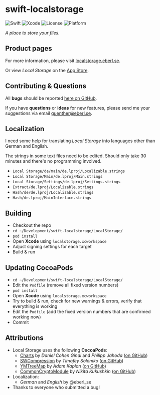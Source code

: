 # swift-localstorage

![Swift](https://img.shields.io/badge/swift-4.2-brightgreen.svg)
![Xcode](https://img.shields.io/badge/xcode-10.0-brightgreen.svg)
![License](https://img.shields.io/badge/license-GPL-blue.svg)
![Platform](https://img.shields.io/badge/platform-iOS-lightgrey.svg)

*A place to store your files.*

## Product pages

For more information, please visit [localstorage.eberl.se](https://localstorage.eberl.se/).

Or view *Local Storage* on the [App Store](https://itunes.apple.com/app/id1339306324).

## Contributing & Questions

All **bugs** should be reported [here on GitHub](https://github.com/geberl/swift-localstorage/issues).

If you have **questions** or **ideas** for new features, please send me your suggestions via email [guenther@eberl.se](mailto:guenther@eberl.se).

## Localization

I need some help for translating *Local Storage* into languages other than German and English.

The strings in some text files need to be edited. Should only take 30 minutes and there's no programming involved.

- `Local Storage/de/main/de.lproj/Localizable.strings`
- `Local Storage/Main/de.lproj/Main.strings`
- `Local Storage/Settings/de.lproj/Settings.strings`
- `Extract/de.lproj/Localizable.strings`
- `Hash/de/de.lproj/Localizable.strings`
- `Hash/de.lproj/MainInterface.strings`

## Building

- Checkout the repo
- `cd ~/Development/swift-localstorage/LocalStorage/`
- `pod install`
- Open **Xcode** using `localstorage.xcworkspace`
- Adjust signing settings for each target
- Build & run

## Updating CocoaPods

- `cd ~/Development/swift-localstorage/LocalStorage/`
- Edit the `Podfile` (remove all fixed version numbers)
- `pod install`
- Open **Xcode** using `localstorage.xcworkspace`
- Try to build & run, check for new warnings & errors, verify that everything is working
- Edit the `Podfile` (add the fixed version numbers that are confirmed working now)
- Commit

## Attributions

- Local Storage uses the following **CocoaPods**:
    - [Charts](https://cocoapods.org/pods/Charts) by *Daniel Cohen Gindi* and *Philipp Jahoda* ([on GitHub](https://github.com/danielgindi/Charts))
    - [SWCompression](https://cocoapods.org/pods/SWCompression) by *Timofey Solomko* ([on GitHub](https://github.com/tsolomko/SWCompression))
    - [YMTreeMap](https://cocoapods.org/pods/YMTreeMap) by *Adam Kaplan* ([on GitHub](https://github.com/yahoo/YMTreeMap))
    - [CommonCryptoModule](https://cocoapods.org/pods/CommonCryptoModule) by *Nikita Kukushkin* ([on GitHub](https://github.com/nkukushkin/CommonCryptoModule))
- Localization:
    - *German* and *English* by @eberl_se
- Thanks to everyone who submitted a bug!
